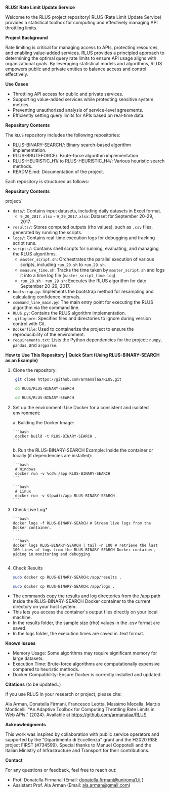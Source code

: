 **RLUS: Rate Limit Update Service**

Welcome to the RLUS project repository! RLUS (Rate Limit Update Service) provides a statistical toolbox for computing and effectively managing API throttling limits. 

**Project Background**

Rate limiting is critical for managing access to APIs, protecting resources, and enabling value-added services. RLUS provides a principled approach to determining the optimal query rate limits to ensure API usage aligns with organizational goals. By leveraging statistical models and algorithms, RLUS empowers public and private entities to balance access and control effectively.

**Use Cases**

- Throttling API access for public and private services.
- Supporting value-added services while protecting sensitive system metrics.
- Preventing unauthorized analysis of service-level agreements. 
- Efficiently setting query limits for APIs based on real-time data.

**Repository Contents**

The `RLUS` repository includes the following repositories: 

 - RLUS-BINARY-SEARCH/: Binary search-based algorithm implementation.
 - RLUS-BRUTEFORCE/: Brute-force algorithm implementation.
 - RLUS-HEURISTIC_H1/ to RLUS-HEURISTIC_H4/: Various heuristic search methods.
 - README.md: Documentation of the project.


Each repository is structured as follows:

**Repository Contents**

project/
- `data/`: Contains input datasets, including daily datasets in Excel format.
  - `9_20_2017.xlsx` - `9_29_2017.xlsx`: Dataset for September 20-29, 2017.
- `results/`: Stores computed outputs (rho values), such as `.csv` files, generated by running the scripts.
- `logs/`: Contains real-time execution logs for debugging and tracking script runs.
- `scripts/`: Contains shell scripts for running, evaluating, and managing the RLUS algorithms.
  - `master_script.sh`: Orchestrates the parallel execution of various scripts, including `run_20.sh` to `run_29.sh`.
  - `measure_time.sh`: Tracks the time taken by `master_script.sh` and logs it into a time log file (`master_script_time.log`).
  - `run_20.sh` - `run_29.sh`: Executes the RLUS algorithm for date September 20-29, 2017.
- `bootstrap.py`: Implements the bootstrap method for resampling and calculating confidence intervals.
- `command_line_main.py`: The main entry point for executing the RLUS algorithm via the command line.
- `RLUS.py`: Contains the RLUS algorithm implementation.
- `.gitignore`: Specifies files and directories to ignore during version control with Git.
- `Dockerfile`: Used to containerize the project to ensure the reproducibility of the environment.
- `requirements.txt`: Lists the Python dependencies for the project: `numpy`, `pandas`, and `argparse`.

**How to Use This Repository | Quick Start (Using RLUS-BINARY-SEARCH as an Example)**

1. Clone the repository:
   
   ```bash
    git clone https://github.com/armanalaa/RLUS.git
   ```
   ```bash
    cd RLUS/RLUS-BINARY-SEARCH
   ```
   
   ```bash
    cd RLUS/RLUS-BINARY-SEARCH
   ```

2. Set up the environment: Use Docker for a consistent and isolated environment:

     a. Building the Docker Image:

       ```bash
        docker build -t RLUS-BINARY-SEARCH .
       ```
       
     b. Run the RLUS-BINARY-SEARCH Example: Inside the container or locally (if dependencies are installed):
       
       ```bash
        # Windows
        docker run -v %cd%:/app RLUS-BINARY-SEARCH
       ```
   
       ```bash
        # Linux
        docker run -v $(pwd):/app RLUS-BINARY-SEARCH
       ```

4. Check Live Log*

       ```bash
       docker logs -f RLUS-BINARY-SEARCH # Stream live logs from the Docker container.
       ```
   
       ```bash
       docker logs RLUS-BINARY-SEARCH | tail -n 100 # retrieve the last 100 lines of logs from the RLUS-BINARY-SEARCH Docker container, aiding in monitoring and debugging
       ```
 
6. Check Results

      ```bash    
      sudo docker cp RLUS-BINARY-SEARCH:/app/results .
      ```
      
      ```bash
      sudo docker cp RLUS-BINARY-SEARCH:/app/logs .
     ```

  - The commands copy the results and log directories from the /app path inside the RLUS-BINARY-SEARCH Docker container to the current directory on your host system.
  - This lets you access the container's output files directly on your local machine.
  - In the results folder, the sample size (rho) values in the .csv format are saved.
  - In the logs folder, the execution times are saved in .text format.
 
**Known Issues**

- Memory Usage: Some algorithms may require significant memory for large datasets.
- Execution Time: Brute-force algorithms are computationally expensive compared to heuristic methods.
- Docker Compatibility: Ensure Docker is correctly installed and updated.

**Citations** (to be updated..)

If you use RLUS in your research or project, please cite:

Ala Arman, Donatella Firmani, Francesco Leotta, Massimo Mecella, Marzio Monticelli. "An Adaptive Toolbox for Computing Throttling Rate Limits in Web APIs." (2024). Available at https://github.com/armanalaa/RLUS

**Acknowledgments**

This work was inspired by collaboration with public service operators and supported by the "Dipartimento di Eccellenza" grant and the H2020 RISE project FIRST (#734599). Special thanks to Manuel Coppotelli and the Italian Ministry of Infrastructure and Transport for their contributions.

**Contact**

For any questions or feedback, feel free to reach out:

- Prof. Donatella Firmanai (Email: donatella.firmani@uniroma1.it )
- Assistant Prof. Ala Arman (Email: ala.arman@gmail.com)
